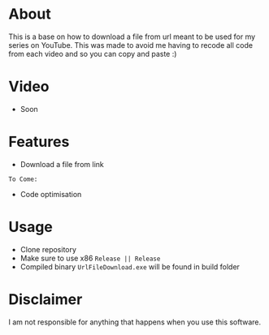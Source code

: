 # About
This is a base on how to download a file from url meant to be used for my series on YouTube. This was made to avoid me having to recode all code from each video and so you can copy and paste :)

# Video
- Soon

# Features
- Download a file from link

`To Come:`

- Code optimisation

# Usage
- Clone repository
- Make sure to use x86 `Release || Release`
- Compiled binary `UrlFileDownload.exe` will be found in build folder

# Disclaimer
I am not responsible for anything that happens when you use this software.
